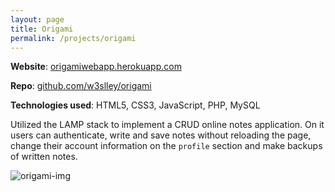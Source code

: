 ```yaml
---
layout: page
title: Origami
permalink: /projects/origami
---
```

**Website**: [origamiwebapp.herokuapp.com](https://origamiwebapp.herokuapp.com)

**Repo**: [github.com/w3slley/origami](https://github.com/w3slley/origami)

**Technologies used**: HTML5, CSS3, JavaScript, PHP, MySQL

Utilized the LAMP stack to implement a CRUD online notes application. On it users can authenticate, write and save notes without reloading the page, change their account information on the `profile` section and make backups of written notes.

![origami-img](https://camo.githubusercontent.com/e1c4d13bff7943e129bbf30fdd6e1841cad65184/68747470733a2f2f692e6962622e636f2f427356485174672f436170747572612d64652d74656c612d64652d323031392d30372d31322d31312d32332d34362e706e67)

